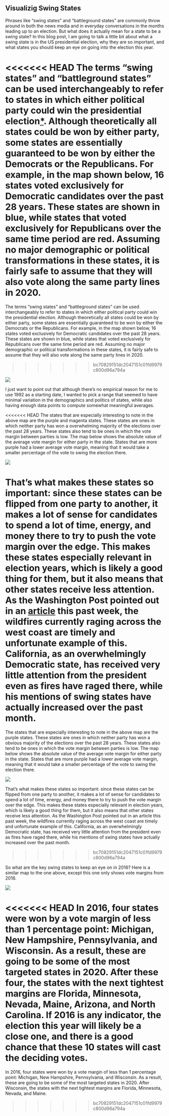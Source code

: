 ## Visualizig Swing States

Phrases like “swing states” and “battleground states” are commonly throw around in both the news media and in everyday conversations in the months leading up to an election. But what does it actually mean for a state to be a swing state? In this blog post, I am going to talk a little bit about what a swing state is in the US presidential election, why they are so important, and what states you should keep an eye on going into the election this year. 

<<<<<<< HEAD
The terms “swing states” and “battleground states” can be used interchangeably to refer to states in which either political party could win the presidential election[*](https://www.thoughtco.com/swing-states-in-the-presidential-election-3367944). Although theoretically all states could be won by either party, some states are essentially guaranteed to be won by either the Democrats or the Republicans. For example, in the map shown below, 16 states voted exclusively for Democratic candidates over the past 28 years. These states are shown in blue, while states that voted exclusively for Republicans over the same time period are red. Assuming no major demographic or political transformations in these states, it is fairly safe to assume that they will also vote along the same party lines in 2020.
=======
The terms “swing states” and “battleground states” can be used interchangeably to refer to states in which either political party could win the presidential election. Although theoretically all states could be won by either party, some states are essentially guaranteed to be won by either the Democrats or the Republicans. For example, in the map shown below, 16 states voted exclusively for Democratic candidates over the past 28 years. These states are shown in blue, while states that voted exclusively for Republicans over the same time period are red. Assuming no major demographic or political transformations in these states, it is fairly safe to assume that they will also vote along the same party lines in 2020.
>>>>>>> bc70829151dc2047151c01fd9979c800d96a794a

![](../figures/percent_won.jpg)

I just want to point out that although there’s no empirical reason for me to use 1992 as a starting date, I wanted to pick a range that seemed to have minimal variation in the demographics and politics of states, while also having enough data points to compute somewhat meaningful averages.

<<<<<<< HEAD
The states that are especially interesting to note in the above map are the purple and magenta states. These states are ones in which neither party has won a overwhelming majority of the elections over the past 28 years. These states also tend to be ones in which the vote margin between parties is low. The map below shows the absolute value of the average vote margin for either party in the state. States that are more purple had a lower average vote margin, meaning that it would take a smaller percentage of the vote to swing the election there. 

![](../figures/average_margin_map.jpg)

That’s what makes these states so important: since these states can be flipped from one party to another, it makes a lot of sense for candidates to spend a lot of time, energy, and money there to try to push the vote margin over the edge. This makes these states especially relevant in election years, which is likely a good thing for them, but it also means that other states receive less attention. As the Washington Post pointed out in an [article](https://www.washingtonpost.com/politics/2020/09/11/if-california-wanted-trump-worry-about-it-it-should-have-been-swing-state/) this past week, the wildfires currently raging across the west coast are timely and unfortunate example of this. California, as an overwhelmingly Democratic state, has received very little attention from the president even as fires have raged there, while his mentions of swing states have actually increased over the past month.  
=======
The states that are especially interesting to note in the above map are the purple states. These states are ones in which neither party has won a obvious majority of the elections over the past 28 years. These states also tend to be ones in which the vote margin between parties is low. The map below shows the absolute value of the average vote margin for either party in the state. States that are more purple had a lower average vote margin, meaning that it would take a smaller percentage of the vote to swing the election there. 

![](../figures/average_margin.jpg)

That’s what makes these states so important: since these states can be flipped from one party to another, it makes a lot of sense for candidates to spend a lot of time, energy, and money there to try to push the vote margin over the edge. This makes these states especially relevant in election years, which is likely a good thing for them, but it also means that other states receive less attention. As the Washington Post pointed out in an article this past week, the wildfires currently raging across the west coast are timely and unfortunate example of this. California, as an overwhelmingly Democratic state, has received very little attention from the president even as fires have raged there, while his mentions of swing states have actually increased over the past month.  
>>>>>>> bc70829151dc2047151c01fd9979c800d96a794a

So what are the key swing states to keep an eye on in 2016? Here is a similar map to the one above, except this one only shows vote margins from 2016. 

![](../figures/2016_margin.jpg)

<<<<<<< HEAD
In 2016, four states were won by a vote margin of less than 1 percentage point: Michigan, New Hampshire, Pennsylvania, and Wisconsin. As a result, these are going to be some of the most targeted states in 2020. After these four, the states with the next tightest margins are Florida, Minnesota, Nevada, Maine, Arizona, and North Carolina. If 2016 is any indicator, the election this year will likely be a close one, and there is a good chance that these 10 states will cast the deciding votes. 
=======
In 2016, four states were won by a vote margin of less than 1 percentage point: Michigan, New Hampshire, Pennsylvania, and Wisconsin. As a result, these are going to be some of the most targeted states in 2020. After Wisconsin, the states with the next tightest margins are Florida, Minnesota, Nevada, and Maine. 
>>>>>>> bc70829151dc2047151c01fd9979c800d96a794a
